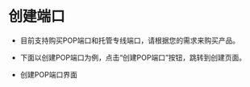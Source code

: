 # 创建端口

- 目前支持购买POP端口和托管专线端口，请根据您的需求来购买产品。

- 下面以创建POP端口为例，点击“创建POP端口”按钮，跳转到创建页面。

- 创建POP端口界面





